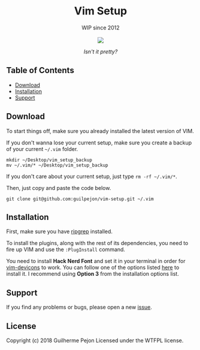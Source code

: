 <h1 align="center">Vim Setup</h1>

<div align="center">
  WIP since 2012
</div>
<br/>

<div align="center">
  <img src="https://user-images.githubusercontent.com/871362/67146077-9bb93f80-f25d-11e9-9119-dbd83b6b4b62.png" />
  <p align="center"><i>Isn't it pretty?</i></p>
</div>

## Table of Contents
- [Download](#download)
- [Installation](#installation)
- [Support](#support)

## Download

To start things off, make sure you already installed the latest version of VIM.

If you don't wanna lose your current setup, make sure you create a backup of your current `~/.vim` folder.

```
mkdir ~/Desktop/vim_setup_backup
mv ~/.vim/* ~/Desktop/vim_setup_backup
```

If you don't care about your current setup, just type `rm -rf ~/.vim/*`.

Then, just copy and paste the code below.

```
git clone git@github.com:guilpejon/vim-setup.git ~/.vim
```

## Installation

First, make sure you have [ripgrep](https://github.com/BurntSushi/ripgrep) installed.


To install the plugins, along with the rest of its dependencies, you need to fire up VIM and use the `:PlugInstall` command.

You need to install **Hack Nerd Font** and set it in your terminal in order for [vim-devicons](https://github.com/ryanoasis/vim-devicons) to work. You can follow one of the options listed [here](https://github.com/ryanoasis/nerd-fonts#font-installation) to install it. I recommend using **Option 3** from the installation options list.
## Support

If you find any problems or bugs, please open a new [issue](https://github.com/guilpejon/vim-setup/issues).

## License

Copyright (c) 2018 Guilherme Pejon Licensed under the WTFPL license.
